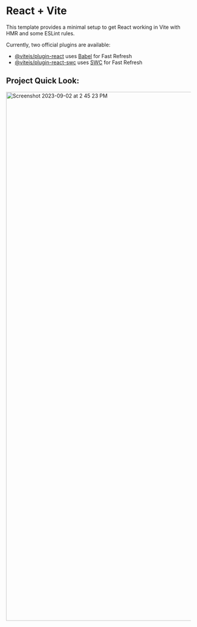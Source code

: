# React + Vite

This template provides a minimal setup to get React working in Vite with HMR and some ESLint rules.

Currently, two official plugins are available:

- [@vitejs/plugin-react](https://github.com/vitejs/vite-plugin-react/blob/main/packages/plugin-react/README.md) uses [Babel](https://babeljs.io/) for Fast Refresh
- [@vitejs/plugin-react-swc](https://github.com/vitejs/vite-plugin-react-swc) uses [SWC](https://swc.rs/) for Fast Refresh

## Project Quick Look:
<img width="1440" alt="Screenshot 2023-09-02 at 2 45 23 PM" src="https://github.com/sid2261/todo-app/assets/84562460/0e89282c-d74b-445e-be5d-2680dc0d1ccf">

